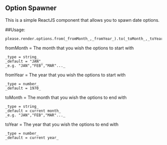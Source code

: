## Option Spawner

This is a simple ReactJS component that allows you to spawn date options.

##Usage:

    please.render.options.from(_fromMonth_,_fromYear_).to(_toMonth_,_toYear_).using.select(_selectID_);

fromMonth = The month that you wish the options to start with

    _type = string_
    _default = "JAN"_
    _e.g. "JAN","FEB","MAR"..._

fromYear = The year that you wish the options to start with

    _type = number_
    _default = 1970_

toMonth = The month that you wish the options to end with

    _type = string_
    _default = current month_
    _e.g. "JAN","FEB","MAR"..._

toYear = The year that you wish the options to end with

    _type = number_
    _default = current year_